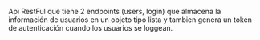 Api RestFul que tiene 2 endpoints (users, login) que almacena la información de usuarios en un objeto tipo lista y tambien genera un token de autenticación cuando 
los usuarios se loggean.
